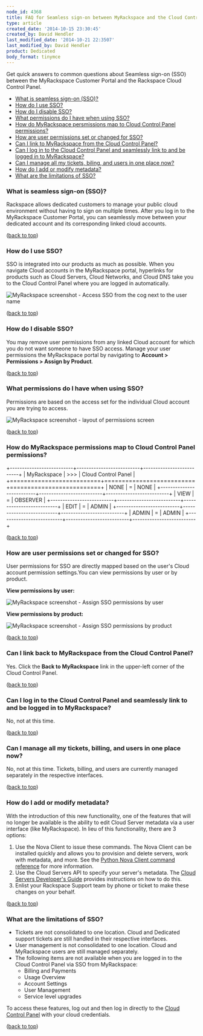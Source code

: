 ```yaml
---
node_id: 4368
title: FAQ for Seamless sign-on between MyRackspace and the Cloud Control Panel
type: article
created_date: '2014-10-15 23:30:45'
created_by: David Hendler
last_modified_date: '2014-10-21 22:3507'
last_modified_by: David Hendler
product: Dedicated
body_format: tinymce
---
```


Get quick answers to common questions about Seamless sign-on (SSO)
between the MyRackspace Customer Portal and the Rackspace Cloud Control
Panel.

-   [What is seamless sign-on (SSO)?](#whatis)
-   [How do I use SSO?](#howdoi)
-   [How do I disable SSO?](#disable)
-   [What permissions do I have when using SSO?](#permissions)
-   [How do MyRackspace persmissions map to Cloud Control Panel
    permissions?](#mapping)
-   [How are user permissions set or changed for
    SSO?](#changepermissions)
-   [Can I link to MyRackspace from the Cloud Control Panel?](#linkback)
-   [Can I log in to the Cloud Control Panel and seamlessly link to and
    be logged in to MyRackspace?](#seamless)
-   [Can I manage all my tickets, biling, and users in one place
    now?](#manageeverything)
-   [How do I add or modify metadata?](#metadata)
-   [What are the limitations of SSO?](#limitations)

### What is seamless sign-on (SSO)?

Rackspace allows dedicated customers to manage your public cloud
environment without having to sign on multiple times. After you log in
to the MyRackspace Customer Portal, you can seamlessly move between your
dedicated account and its corresponding linked cloud accounts.

([back to top](#top))

### How do I use SSO?

SSO is integrated into our products as much as possible. When you
navigate Cloud accounts in the MyRackspace portal, hyperlinks for
products such as Cloud Servers, Cloud Networks, and Cloud DNS take you
to the Cloud Control Panel where you are logged in automatically.

![MyRackspace screenshot - Access SSO from the cog next to the user
name](/knowledge_center/sites/default/files/field/image/sso_howto_use.png)

([back to top](#top))

### How do I disable SSO?

You may remove user permissions from any linked Cloud account for which
you do not want someone to have SSO access. Manage your user permissions
the MyRackspace portal by navigating to **Account \> Permissions \>
Assign by Product**.

([back to top](#top))

### What permissions do I have when using SSO?

Permissions are based on the access set for the individual Cloud account
you are trying to access.

![MyRackspace screenshot - layout of permissions
screen](/knowledge_center/sites/default/files/field/image/sso_permissions_layout.png)

([back to top](#top))

### How do MyRackspace permissions map to Cloud Control Panel permissions?

+--------------------------+--------------------------+--------------------------+
|  MyRackspace             |  \>\>\>                  |  Cloud Control Panel     |
+==========================+==========================+==========================+
|  NONE                    |  =                       |  NONE                    |
+--------------------------+--------------------------+--------------------------+
|  VIEW                    |  =                       | OBSERVER                 |
+--------------------------+--------------------------+--------------------------+
|  EDIT                    |  =                       |  ADMIN                   |
+--------------------------+--------------------------+--------------------------+
| ADMIN                    | =                        | ADMIN                    |
+--------------------------+--------------------------+--------------------------+

([back to top](#top))

### How are user permissions set or changed for SSO?

User permissions for SSO are directly mapped based on the user's Cloud
account permission settings.You can view permissions by user or by
product.

**View permissions by user:**

![MyRackspace screenshot - Assign SSO permissions by
user](/knowledge_center/sites/default/files/field/image/sso_permissions_by_user.png)

**View permissions by product:**

![MyRackspace screenshot - Assign SSO permissions by
product](/knowledge_center/sites/default/files/field/image/sso_permission_by_product.png)

([back to top](#top))

### Can I link back to MyRackspace from the Cloud Control Panel?

Yes. Click the **Back to MyRackspace** link in the upper-left corner of
the Cloud Control Panel.

([back to top](#top))

### Can I log in to the Cloud Control Panel and seamlessly link to and be logged in to MyRackspace?

No, not at this time.

([back to top](#top))

### Can I manage all my tickets, billing, and users in one place now?

No, not at this time. Tickets, billing, and users are currently managed
separately in the respective interfaces.

([back to top](#top))

### How do I add or modify metadata?

With the introduction of this new functionality, one of the features
that will no longer be available is the ability to edit Cloud Server
metadata via a user interface (like MyRackspace). In lieu of this
functionality, there are 3 options:

1.  Use the Nova Client to issue these commands. The Nova Client can be
    installed quickly and allows you to provision and delete servers,
    work with metadata, and more. See the [Python Nova Client command
    reference](/knowledge_center/article/useful-python-novaclient-commands)
    for more information.
2.  Use the Cloud Servers API to specify your server's metadata. The
    [Cloud Servers Developer's
    Guide](http://docs.rackspace.com/servers/api/v2/cs-devguide/content/Create_or_Replace_Metadata-d1e5358.html)
    provides instructions on how to do this.
3.  Enlist your Rackspace Support team by phone or ticket to make these
    changes on your behalf.

([back to top](#top))

### What are the limitations of SSO?

-   Tickets are not consolidated to one location. Cloud and Dedicated
    support tickets are still handled in their respective interfaces.
-   User management is not consolidated to one location. Cloud and
    MyRackspace users are still managed separately.
-   The following items are not available when you are logged in to the
    Cloud Control Panel via SSO from MyRackspace:
    -   Billing and Payments
    -   Usage Overview
    -   Account Settings
    -   User Management
    -   Service level upgrades

To access these features, log out and then log in directly to the [Cloud
Control Panel](http://mycloud.rackspace.com) with your cloud
credentials.

([back to top](#top))

